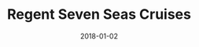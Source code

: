 ---
layout: site
title: "Regent Seven Seas Cruises"
date: 2018-01-02
categories: [travel]
version: 2.4.7
major: 2
minor: 4
patch: 7
slug: regent-seven-seas-cruises
link: https://www.rssc.com/
submitter: lpolepeddi
permalink: /sites/:slug
---